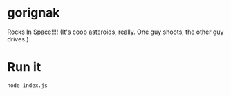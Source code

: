# gorignak
Rocks In Space!!!!  (It's coop asteroids, really.  One guy shoots, the other guy drives.)

# Run it

```
node index.js
```